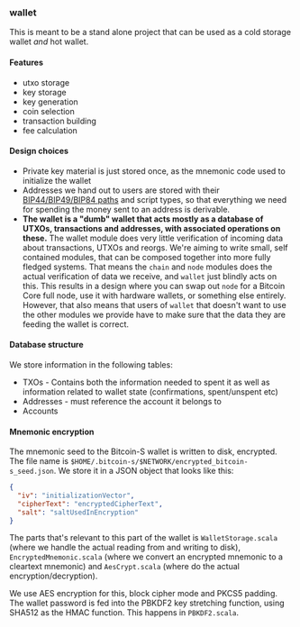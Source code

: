 ### wallet

This is meant to be a stand alone project that can be used as a cold storage wallet _and_ hot wallet.

#### Features

- utxo storage
- key storage
- key generation
- coin selection
- transaction building
- fee calculation

#### Design choices

- Private key material is just stored once, as the mnemonic code used to initialize the
  wallet
- Addresses we hand out to users are stored with their
  [BIP44/BIP49/BIP84 paths](../core/src/main/scala/org/bitcoins/core/hd/HDPath.scala)
  and script types, so that everything we need for spending the money sent to an address
  is derivable.
- **The wallet is a "dumb" wallet that acts mostly as a database of UTXOs, transactions and
  addresses, with associated operations on these.**
  The wallet module does very little verification of incoming data about transactions,
  UTXOs and reorgs. We're aiming to write small, self contained modules, that can be
  composed together into more fully fledged systems. That means the `chain` and `node`
  modules does the actual verification of data we receive, and `wallet` just blindly
  acts on this. This results in a design where you can swap out `node` for a Bitcoin Core
  full node, use it with hardware wallets, or something else entirely. However, that also
  means that users of `wallet` that doesn't want to use the other modules we provide have
  to make sure that the data they are feeding the wallet is correct.

#### Database structure

We store information in the following tables:

- TXOs - Contains both the information needed to spent it as well as information related
  to wallet state (confirmations, spent/unspent etc)
- Addresses - must reference the account it belongs to
- Accounts

#### Mnemonic encryption

The mnemonic seed to the Bitcoin-S wallet is written to disk, encrypted. The file name is
`$HOME/.bitcoin-s/$NETWORK/encrypted_bitcoin-s_seed.json`. We store it in a JSON object
that looks like this:

```json
{
  "iv": "initializationVector",
  "cipherText": "encryptedCipherText",
  "salt": "saltUsedInEncryption"
}
```

The parts that's relevant to this part of the wallet is `WalletStorage.scala` (where we handle
the actual reading from and writing to disk), `EncryptedMnemonic.scala` (where we convert an
encrypted mnemonic to a cleartext mnemonic) and `AesCrypt.scala` (where do the actual
encryption/decryption).

We use AES encryption for this, block cipher mode and PKCS5 padding. The wallet password is fed
into the PBKDF2 key stretching function, using SHA512 as the HMAC function. This happens in
`PBKDF2.scala`.
